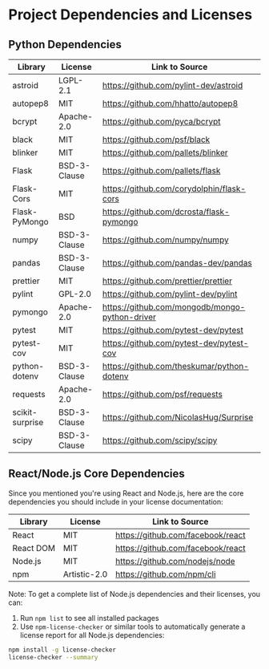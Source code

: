 # Project Dependencies and Licenses

## Python Dependencies

| Library         | License      | Link to Source                                 |
| --------------- | ------------ | ---------------------------------------------- |
| astroid         | LGPL-2.1     | https://github.com/pylint-dev/astroid          |
| autopep8        | MIT          | https://github.com/hhatto/autopep8             |
| bcrypt          | Apache-2.0   | https://github.com/pyca/bcrypt                 |
| black           | MIT          | https://github.com/psf/black                   |
| blinker         | MIT          | https://github.com/pallets/blinker             |
| Flask           | BSD-3-Clause | https://github.com/pallets/flask               |
| Flask-Cors      | MIT          | https://github.com/corydolphin/flask-cors      |
| Flask-PyMongo   | BSD          | https://github.com/dcrosta/flask-pymongo       |
| numpy           | BSD-3-Clause | https://github.com/numpy/numpy                 |
| pandas          | BSD-3-Clause | https://github.com/pandas-dev/pandas           |
| prettier        | MIT          | https://github.com/prettier/prettier           |
| pylint          | GPL-2.0      | https://github.com/pylint-dev/pylint           |
| pymongo         | Apache-2.0   | https://github.com/mongodb/mongo-python-driver |
| pytest          | MIT          | https://github.com/pytest-dev/pytest           |
| pytest-cov      | MIT          | https://github.com/pytest-dev/pytest-cov       |
| python-dotenv   | BSD-3-Clause | https://github.com/theskumar/python-dotenv     |
| requests        | Apache-2.0   | https://github.com/psf/requests                |
| scikit-surprise | BSD-3-Clause | https://github.com/NicolasHug/Surprise         |
| scipy           | BSD-3-Clause | https://github.com/scipy/scipy                 |

## React/Node.js Core Dependencies

Since you mentioned you're using React and Node.js, here are the core dependencies you should include in your license documentation:

| Library   | License      | Link to Source                    |
| --------- | ------------ | --------------------------------- |
| React     | MIT          | https://github.com/facebook/react |
| React DOM | MIT          | https://github.com/facebook/react |
| Node.js   | MIT          | https://github.com/nodejs/node    |
| npm       | Artistic-2.0 | https://github.com/npm/cli        |

Note: To get a complete list of Node.js dependencies and their licenses, you can:

1. Run `npm list` to see all installed packages
2. Use `npm-license-checker` or similar tools to automatically generate a license report for all Node.js dependencies:

```bash
npm install -g license-checker
license-checker --summary
```
